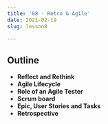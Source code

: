 ```yaml
---
title: '08 - Retro & Agile'
date: 2021-02-19
slug: lesson8

---
```

## **Outline**

* **Reflect and Rethink**
* **Agile Lifecycle**
* **Role of an Agile Tester**
* **Scrum board**
* **Epic, User Stories and Tasks**
* **Retrospective**